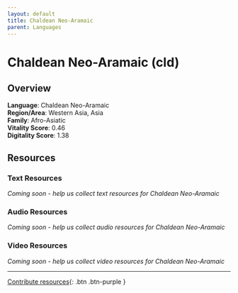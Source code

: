 ```yaml
---
layout: default
title: Chaldean Neo-Aramaic
parent: Languages
---
```


# Chaldean Neo-Aramaic (cld)

## Overview

**Language**: Chaldean Neo-Aramaic  
**Region/Area**: Western Asia, Asia  
**Family**: Afro-Asiatic  
**Vitality Score**: 0.46  
**Digitality Score**: 1.38  

## Resources

### Text Resources
*Coming soon - help us collect text resources for Chaldean Neo-Aramaic*

### Audio Resources
*Coming soon - help us collect audio resources for Chaldean Neo-Aramaic*

### Video Resources
*Coming soon - help us collect video resources for Chaldean Neo-Aramaic*

---

[Contribute resources](https://fairtrain.github.io/){: .btn .btn-purple }
